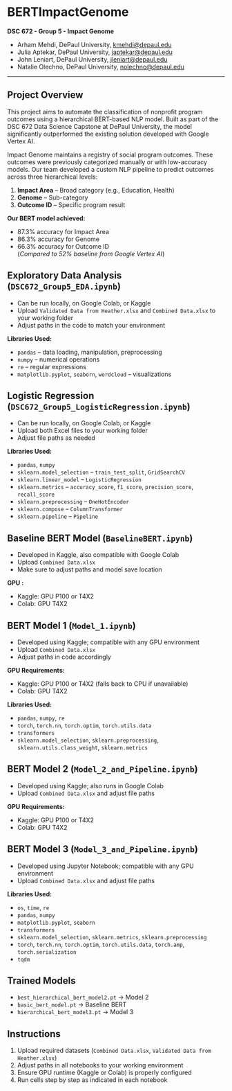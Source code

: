 # BERTImpactGenome  
**DSC 672 - Group 5 - Impact Genome**  

- Arham Mehdi, DePaul University, kmehdi@depaul.edu  
- Julia Aptekar, DePaul University, japtekar@depaul.edu  
- John Leniart, DePaul University, jleniart@depaul.edu  
- Natalie Olechno, DePaul University, nolechno@depaul.edu  

---

## Project Overview

This project aims to automate the classification of nonprofit program outcomes using a hierarchical BERT-based NLP model. Built as part of the DSC 672 Data Science Capstone at DePaul University, the model significantly outperformed the existing solution developed with Google Vertex AI.

Impact Genome maintains a registry of social program outcomes. These outcomes were previously categorized manually or with low-accuracy models. Our team developed a custom NLP pipeline to predict outcomes across three hierarchical levels:

1. **Impact Area** – Broad category (e.g., Education, Health)  
2. **Genome** – Sub-category  
3. **Outcome ID** – Specific program result  

**Our BERT model achieved:**
- 87.3% accuracy for Impact Area  
- 86.3% accuracy for Genome  
- 66.3% accuracy for Outcome ID  
(*Compared to 52% baseline from Google Vertex AI*)



## Exploratory Data Analysis (`DSC672_Group5_EDA.ipynb`)
- Can be run locally, on Google Colab, or Kaggle  
- Upload `Validated Data from Heather.xlsx` and `Combined Data.xlsx` to your working folder  
- Adjust paths in the code to match your environment  

**Libraries Used:**
- `pandas` – data loading, manipulation, preprocessing  
- `numpy` – numerical operations  
- `re` – regular expressions  
- `matplotlib.pyplot`, `seaborn`, `wordcloud` – visualizations  



## Logistic Regression (`DSC672_Group5_LogisticRegression.ipynb`)
- Can be run locally, on Google Colab, or Kaggle  
- Upload both Excel files to your working folder  
- Adjust file paths as needed  

**Libraries Used:**
- `pandas`, `numpy`  
- `sklearn.model_selection` – `train_test_split`, `GridSearchCV`  
- `sklearn.linear_model` – `LogisticRegression`  
- `sklearn.metrics` – `accuracy_score`, `f1_score`, `precision_score`, `recall_score`  
- `sklearn.preprocessing` – `OneHotEncoder`  
- `sklearn.compose` – `ColumnTransformer`  
- `sklearn.pipeline` – `Pipeline`  



## Baseline BERT Model (`BaselineBERT.ipynb`)
- Developed in Kaggle, also compatible with Google Colab  
- Upload `Combined Data.xlsx`  
- Make sure to adjust paths and model save location  

**GPU :**
- Kaggle: GPU P100 or T4X2  
- Colab: GPU T4X2  



## BERT Model 1 (`Model_1.ipynb`)
- Developed using Kaggle; compatible with any GPU environment  
- Upload `Combined Data.xlsx`  
- Adjust paths in code accordingly  

**GPU Requirements:**
- Kaggle: GPU P100 or T4X2 (falls back to CPU if unavailable)  
- Colab: GPU T4X2  

**Libraries Used:**
- `pandas`, `numpy`, `re`  
- `torch`, `torch.nn`, `torch.optim`, `torch.utils.data`  
- `transformers`  
- `sklearn.model_selection`, `sklearn.preprocessing`, `sklearn.utils.class_weight`, `sklearn.metrics`  



## BERT Model 2 (`Model_2_and_Pipeline.ipynb`)
- Developed using Kaggle; also runs in Google Colab  
- Upload `Combined Data.xlsx` and adjust file paths  

**GPU Requirements:**
- Kaggle: GPU P100 or T4X2  
- Colab: GPU T4X2  



## BERT Model 3 (`Model_3_and_Pipeline.ipynb`)
- Developed using Jupyter Notebook; compatible with any GPU environment  
- Upload `Combined Data.xlsx` and adjust file paths  

**Libraries Used:**
- `os`, `time`, `re`  
- `pandas`, `numpy`  
- `matplotlib.pyplot`, `seaborn`  
- `transformers`  
- `sklearn.model_selection`, `sklearn.metrics`, `sklearn.preprocessing`  
- `torch`, `torch.nn`, `torch.optim`, `torch.utils.data`, `torch.amp`, `torch.serialization`  
- `tqdm`  



## Trained Models
- `best_hierarchical_bert_model2.pt` → Model 2  
- `basic_bert_model.pt` → Baseline BERT  
- `hierarchical_bert_model3.pt` → Model 3  



##  Instructions
1. Upload required datasets (`Combined Data.xlsx`, `Validated Data from Heather.xlsx`)  
2. Adjust paths in all notebooks to your working environment  
3. Ensure GPU runtime (Kaggle or Colab) is properly configured  
4. Run cells step by step as indicated in each notebook  

 

